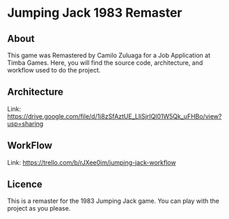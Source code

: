 # Jumping Jack 1983 Remaster

## About
This game was Remastered by Camilo Zuluaga for a Job Application at Timba Games. 
Here, you will find the source code, architecture, and workflow used to do the project.

## Architecture
Link: https://drive.google.com/file/d/1i8zSfAztUE_LliSjrIQl01W5Qk_uFHBo/view?usp=sharing

## WorkFlow
Link: https://trello.com/b/rJXee0im/jumping-jack-workflow

## Licence
This is a remaster for the 1983 Jumping Jack game. You can play with the project as you please.
